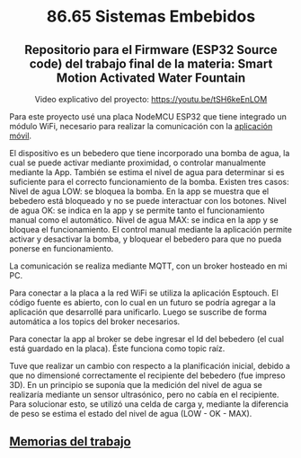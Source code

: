 <div align="center">

# 86.65 Sistemas Embebidos

## Repositorio para el Firmware (ESP32 Source code) del trabajo final de la materia: Smart Motion Activated Water Fountain

Video explicativo del proyecto: https://youtu.be/tSH6keEnLOM

</div>

Para este proyecto usé una placa NodeMCU ESP32 que tiene integrado un módulo WiFi, necesario para realizar la comunicación con la [aplicación móvil](https://github.com/dgayet/SmartFountainApp).

El dispositivo es un bebedero que tiene incorporado una bomba de agua, la cual se puede activar mediante proximidad, o controlar manualmente mediante la App. También se estima el nivel de agua para determinar si es suficiente para el correcto funcionamiento de la bomba. Existen tres casos:
Nivel de agua LOW: se bloquea la bomba. En la app se muestra que el bebedero está bloqueado y no se puede interactuar con los botones.
Nivel de agua OK: se indica en la app y se permite tanto el funcionamiento manual como el automático.
Nivel de agua MAX: se indica en la app y se bloquea el funcionamiento.
El control manual mediante la aplicación permite activar y desactivar la bomba, y bloquear el bebedero para que no pueda ponerse en funcionamiento.

La comunicación se realiza mediante MQTT, con un broker hosteado en mi PC. 

Para conectar a la placa a la red WiFi se utiliza la aplicación Esptouch. El código fuente es abierto, con lo cual en un futuro se podría agregar a la aplicación que desarrollé para unificarlo. Luego se suscribe de forma automática a los topics del broker necesarios.

Para conectar la app al broker se debe ingresar el Id del bebedero (el cual está guardado en la placa). Éste funciona como topic raíz.

Tuve que realizar un cambio con respecto a la planificación inicial, debido a que no dimensioné correctamente el recipiente del bebedero (fue impreso 3D). En un principio se suponía que la medición del nivel de agua se realizaría mediante un sensor ultrasónico, pero no cabía en el recipiente. Para solucionar esto, se utilizó una celda de carga y, mediante la diferencia de peso se estima el estado del nivel de agua (LOW - OK - MAX). 

## [Memorias del trabajo](https://docs.google.com/document/d/1se82ddqt4nXomL6jscsCLvCwCPkAm0AU/edit?usp=sharing&ouid=113286055275724020143&rtpof=true&sd=true)
